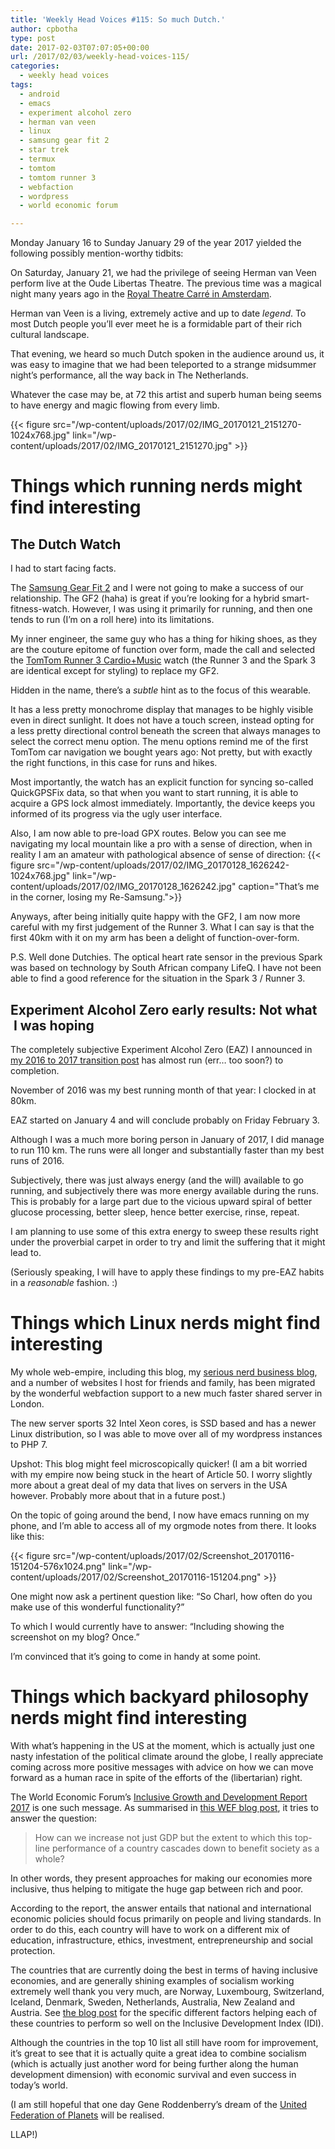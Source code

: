 ```yaml
---
title: 'Weekly Head Voices #115: So much Dutch.'
author: cpbotha
type: post
date: 2017-02-03T07:07:05+00:00
url: /2017/02/03/weekly-head-voices-115/
categories:
  - weekly head voices
tags:
  - android
  - emacs
  - experiment alcohol zero
  - herman van veen
  - linux
  - samsung gear fit 2
  - star trek
  - termux
  - tomtom
  - tomtom runner 3
  - webfaction
  - wordpress
  - world economic forum

---
```

Monday January 16 to Sunday January 29 of the year 2017 yielded the following possibly mention-worthy tidbits:

On Saturday, January 21, we had the privilege of seeing Herman van Veen perform live at the Oude Libertas Theatre. The previous time was a magical night many years ago in the [Royal Theatre Carré in Amsterdam][1].

Herman van Veen is a living, extremely active and up to date _legend_. To most Dutch people you’ll ever meet he is a formidable part of their rich cultural landscape.

That evening, we heard so much Dutch spoken in the audience around us, it was easy to imagine that we had been teleported to a strange midsummer night’s performance, all the way back in The Netherlands.

Whatever the case may be, at 72 this artist and superb human being seems to have energy and magic flowing from every limb.

{{< figure src="/wp-content/uploads/2017/02/IMG_20170121_2151270-1024x768.jpg" link="/wp-content/uploads/2017/02/IMG_20170121_2151270.jpg" >}}

# Things which running nerds might find interesting

## The Dutch Watch

I had to start facing facts.

The [Samsung Gear Fit 2][2] and I were not going to make a success of our relationship. The GF2 (haha) is great if you’re looking for a hybrid smart-fitness-watch. However, I was using it primarily for running, and then one tends to run (I’m on a roll here) into its limitations.

My inner engineer, the same guy who has a thing for hiking shoes, as they are the couture epitome of function over form, made the call and selected the [TomTom Runner 3 Cardio+Music][3] watch (the Runner 3 and the Spark 3 are identical except for styling) to replace my GF2.

Hidden in the name, there’s a _subtle_ hint as to the focus of this wearable.

It has a less pretty monochrome display that manages to be highly visible even in direct sunlight. It does not have a touch screen, instead opting for a less pretty directional control beneath the screen that always manages to select the correct menu option. The menu options remind me of the first TomTom car navigation we bought years ago: Not pretty, but with exactly the right functions, in this case for runs and hikes.

Most importantly, the watch has an explicit function for syncing so-called QuickGPSFix data, so that when you want to start running, it is able to acquire a GPS lock almost immediately. Importantly, the device keeps you informed of its progress via the ugly user interface.

Also, I am now able to pre-load GPX routes. Below you can see me navigating my local mountain like a pro with a sense of direction, when in reality I am an amateur with pathological absence of sense of direction:
{{< figure src="/wp-content/uploads/2017/02/IMG_20170128_1626242-1024x768.jpg" link="/wp-content/uploads/2017/02/IMG_20170128_1626242.jpg" caption="That’s me in the corner, losing my Re-Samsung.">}} 

Anyways, after being initially quite happy with the GF2, I am now more careful with my first judgement of the Runner 3. What I can say is that the first 40km with it on my arm has been a delight of function-over-form.

P.S. Well done Dutchies. The optical heart rate sensor in the previous Spark was based on technology by South African company LifeQ. I have not been able to find a good reference for the situation in the Spark 3 / Runner 3.

## Experiment Alcohol Zero early results: Not what  I was hoping

The completely subjective Experiment Alcohol Zero (EAZ) I announced in [my 2016 to 2017 transition post][4] has almost run (err… too soon?) to completion.

November of 2016 was my best running month of that year: I clocked in at 80km.

EAZ started on January 4 and will conclude probably on Friday February 3.

Although I was a much more boring person in January of 2017, I did manage to run 110 km. The runs were all longer and substantially faster than my best runs of 2016.

Subjectively, there was just always energy (and the will) available to go running, and subjectively there was more energy available during the runs. This is probably for a large part due to the vicious upward spiral of better glucose processing, better sleep, hence better exercise, rinse, repeat.

I am planning to use some of this extra energy to sweep these results right under the proverbial carpet in order to try and limit the suffering that it might lead to.

(Seriously speaking, I will have to apply these findings to my pre-EAZ habits in a _reasonable_ fashion. :)

# Things which Linux nerds might find interesting

My whole web-empire, including this blog, my [serious nerd business blog][5], and a number of websites I host for friends and family, has been migrated by the wonderful webfaction support to a new much faster shared server in London.

The new server sports 32 Intel Xeon cores, is SSD based and has a newer Linux distribution, so I was able to move over all of my wordpress instances to PHP 7.

Upshot: This blog might feel microscopically quicker! (I am a bit worried with my empire now being stuck in the heart of Article 50. I worry slightly more about a great deal of my data that lives on servers in the USA however. Probably more about that in a future post.)

On the topic of going around the bend, I now have emacs running on my phone, and I’m able to access all of my orgmode notes from there. It looks like this:

{{< figure src="/wp-content/uploads/2017/02/Screenshot_20170116-151204-576x1024.png" link="/wp-content/uploads/2017/02/Screenshot_20170116-151204.png" >}}

One might now ask a pertinent question like: “So Charl, how often do you make use of this wonderful functionality?”

To which I would currently have to answer: “Including showing the screenshot on my blog? Once.”

I’m convinced that it’s going to come in handy at some point.

# Things which backyard philosophy nerds might find interesting

With what’s happening in the US at the moment, which is actually just one nasty infestation of the political climate around the globe, I really appreciate coming across more positive messages with advice on how we can move forward as a human race in spite of the efforts of the (libertarian) right.

The World Economic Forum’s [Inclusive Growth and Development Report 2017][6] is one such message. As summarised in [this WEF blog post][7], it tries to answer the question:

> How can we increase not just GDP but the extent to which this top-line performance of a country cascades down to benefit society as a whole?

In other words, they present approaches for making our economies more inclusive, thus helping to mitigate the huge gap between rich and poor.

According to the report, the answer entails that national and international economic policies should focus primarily on people and living standards. In order to do this, each country will have to work on a different mix of education, infrastructure, ethics, investment, entrepreneurship and social protection.

The countries that are currently doing the best in terms of having inclusive economies, and are generally shining examples of socialism working extremely well thank you very much, are Norway, Luxembourg, Switzerland, Iceland, Denmark, Sweden, Netherlands, Australia, New Zealand and Austria. See [the blog post][7] for the specific different factors helping each of these countries to perform so well on the Inclusive Development Index (IDI).

Although the countries in the top 10 list all still have room for improvement, it’s great to see that it is actually quite a great idea to combine socialism (which is actually just another word for being further along the human development dimension) with economic survival and even success in today’s world.

(I am still hopeful that one day Gene Roddenberry’s dream of the [United Federation of Planets][8] will be realised.

LLAP!)

 

 [1]: https://en.wikipedia.org/wiki/Carr%C3%A9_Theatre
 [2]: /tag/samsung-gear-fit-2/
 [3]: https://www.wareable.com/gps-running-watch/tomtom-spark-3-review
 [4]: /2017/01/05/the-2016-to-2017-transition-post/
 [5]: https://vxlabs.com/
 [6]: http://wef.ch/igd17
 [7]: https://www.weforum.org/agenda/2017/01/these-are-the-most-inclusive-advanced-economies-in-the-world
 [8]: https://en.wikipedia.org/wiki/United_Federation_of_Planets
